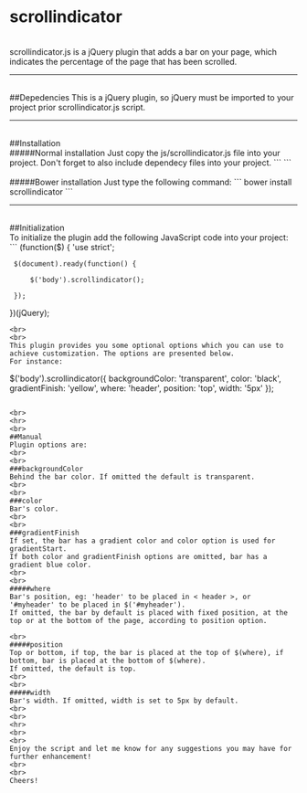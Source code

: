 # scrollindicator
<br>
scrollindicator.js is a jQuery plugin that adds a bar on your page, which indicates the percentage of the page that has been scrolled.

<br>
<hr>
<br>
##Depedencies
This is a jQuery plugin, so jQuery must be imported to your project prior scrollindicator.js script.

<br>
<hr>
<br>
##Installation
<br>
#####Normal installation
Just copy the js/scrollindicator.js file into your project. Don't forget to also include dependecy files into your project.
```
<script src="jquery.js"></script>
<script src="scrollindicator.js"></script>
```
<br>
<br>
#####Bower installation
Just type the following command:
```
bower install scrollindicator
```
<br>
<hr>
<br>
##Initialization
<br>
To initialize the plugin add the following JavaScript code into your project:
```
(function($) {
    'use strict';
     
     $(document).ready(function() {
         
         $('body').scrollindicator();

     });
     
})(jQuery);
```
<br>
<br>
This plugin provides you some optional options which you can use to achieve customization. The options are presented below.
For instance:
```
$('body').scrollindicator({ 
            backgroundColor: 'transparent',
            color: 'black',
            gradientFinish: 'yellow',
            where: 'header',
            position: 'top',
            width: '5px'
 });
```

<br>
<hr>
<br>
##Manual
Plugin options are:
<br>
<br>
###backgroundColor
Behind the bar color. If omitted the default is transparent.
<br>
<br>
###color
Bar's color.
<br>
<br>
###gradientFinish
If set, the bar has a gradient color and color option is used for gradientStart.
If both color and gradientFinish options are omitted, bar has a gradient blue color.
<br>
<br>
#####where
Bar's position, eg: 'header' to be placed in < header >, or '#myheader' to be placed in $('#myheader').
If omitted, the bar by default is placed with fixed position, at the top or at the bottom of the page, according to position option.

<br>
#####position
Top or bottom, if top, the bar is placed at the top of $(where), if bottom, bar is placed at the bottom of $(where).
If omitted, the default is top.
<br>
<br>
#####width
Bar's width. If omitted, width is set to 5px by default.
<br>
<br>
<hr>
<br>
<br>
Enjoy the script and let me know for any suggestions you may have for further enhancement!
<br>
<br>
Cheers!
